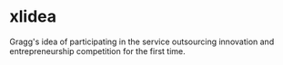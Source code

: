 # xlidea
Gragg's idea of participating in the service outsourcing innovation and entrepreneurship competition for the first time.
